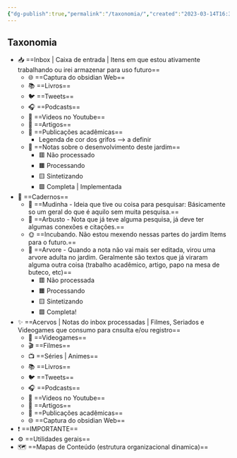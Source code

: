 ```yaml
---
{"dg-publish":true,"permalink":"/taxonomia/","created":"2023-03-14T16:30:40.756-03:00","updated":"2023-03-14T17:02:01.100-03:00"}
---
```


##  Taxonomia

- 📥️ ==Inbox | Caixa de entrada | Itens em que estou ativamente trabalhando ou irei armazenar para uso futuro==
	- 🌐 ==Captura do obsidian Web==
	- 📚️ ==Livros==
	- 🐦️ ==Tweets==
	- 🎧️ ==Podcasts==
	- 🎥️ ==Videos no Youtube==
	- 📰️ ==Artigos==
	- 📜️ ==Publicações acadêmicas==
		- Legenda de cor dos grifos --> a definir
	- 💭️ ==Notas sobre o desenvolvimento deste jardim==
		- 🟥️ Não processado
		- 🟧️️ Processando
		- 🟨️ Sintetizando
		- 🟩️️ Completa | Implementada
- 📝️ ==Cadernos==
	- 🌱️ ==Mudinha - Ideia que tive ou coisa para pesquisar: Básicamente so um geral do que é aquilo sem muita pesquisa.==
	- 🌿️ ==Arbusto - Nota que já teve alguma pesquisa, já deve ter algumas conexões e citações.==
	- 🌞️ ==Incubando. Não estou mexendo nessas partes do jardim Items para o futuro.==
	- 🌲️ ==Arvore - Quando a nota não vai mais ser editada, virou uma arvore adulta no jardim. Geralmente são textos que já viraram alguma outra coisa (trabalho acadêmico, artigo, papo na mesa de buteco, etc)==
		- 🟥️ Não processada
		- 🟧️️ Processando
		- 🟨️ Sintetizando
		- 🟩️️ Completa!
- ✨ ==Acervos | Notas do inbox processadas | Filmes, Seriados e Videogames que consumo para cnsulta e/ou registro==
	- 👾 ==Videogames==
	- 🎬 ==Filmes==
	- 📺 ==Séries | Animes==
	- 📚️ ==Livros==
	- 🐦️ ==Tweets==
	- 🎧️ ==Podcasts==
	- 🎥️ ==Videos no Youtube==
	- 📰️ ==Artigos==
	- 📜️ ==Publicações acadêmicas==
	- 🌐 ==Captura do obsidian Web==
- ❗️ ==IMPORTANTE==
- ⚙️ ==Utilidades gerais==
- 🗺️ ==Mapas de Conteúdo (estrutura organizacional dinamica)==






